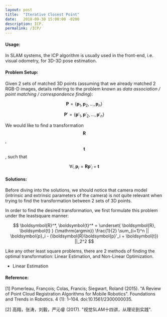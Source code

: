 ```yaml
---
layout: post
title:  "Iterative Closest Point"
date:   2018-09-30 15:00:00 -0200
description: ICP.
permalink: /ICP/
---
```


#### Usage:

  In SLAM systems, the ICP algorithm is usually used in the front-end, i.e. visual odometry, for 3D-3D pose estimation.

#### Problem Setup:

  Given 2 sets of matched 3D points (assuming that we already matched 2 RGB-D images, details refering to the problem known as *data association / point matching / correspondence finding*):

  $$ \boldsymbol{P} = \{\boldsymbol{p}_1, \boldsymbol{p}_2, \dots, \boldsymbol{p}_n\} $$

  $$ \boldsymbol{P}' = \{\boldsymbol{p}'_1, \boldsymbol{p}'_2, \dots, \boldsymbol{p}'_n\} $$

  We would like to find a transformation $$\boldsymbol{R}$$, $$\boldsymbol{t}$$, such that 

  $$ \forall i, \boldsymbol{p}_i = \boldsymbol{R}\boldsymbol{p}'_i + \boldsymbol{t} $$

#### Solutions:

  Before diving into the solutions, we should notice that camera model (intrinsic and extrinsic parameters of the camera) is not quite relevant when trying to find the transformation between 2 sets of 3D points. 

  In order to find the desired transformation, we first formulate this problem under the leastsquare manner:

  $$ \boldsymbol{R}^*, \boldsymbol{t}^* = \underset{ \boldsymbol{R}, \boldsymbol{t} } {\mathrm{argmin}} \frac{1}{2} \sum_{i=1}^n || \boldsymbol{p}_i - (\boldsymbol{R}\boldsymbol{p}'_i + \boldsymbol{t})  ||_2^2 $$

  Like any other least square problems, there are 2 methods of finding the optimal transformation: Linear Estimation, and Non-Linear Optimization.

  - Linear Estimation



#### Reference:

[1] Pomerleau, François; Colas, Francis; Siegwart, Roland (2015). "A Review of Point Cloud Registration Algorithms for Mobile Robotics". Foundations and Trends in Robotics. 4 (1): 1–104. doi:10.1561/2300000035.

[2] 高翔，张涛，刘毅，严沁睿 (2017). "视觉SLAM十四讲，从理论到实践".